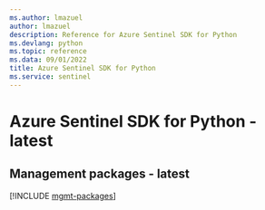 ```yaml
---
ms.author: lmazuel
author: lmazuel
description: Reference for Azure Sentinel SDK for Python
ms.devlang: python
ms.topic: reference
ms.data: 09/01/2022
title: Azure Sentinel SDK for Python
ms.service: sentinel
---
```

# Azure Sentinel SDK for Python - latest

## Management packages - latest
[!INCLUDE [mgmt-packages](sentinel-mgmt-index.md)]